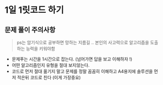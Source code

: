 # 1일 1릿코드 하기

## 문제 풀이 주의사항

> ps는 암기식으로 공부하면 망하는 지름길 .. 본인의 사고력으로 알고리즘을 도출하는 능력을 키워야함

- 문제푸는 시간을 1시간으로 잡는다. (넘어가면 답을 보고 이해하자 !)
- 어떤 알고리즘인지 유형을 절대 보지않는다.
- 코드로 먼저 절대 옮기지 말고 문제를 정말 꼼꼼히 이해하고 A4용지에 솔루션을 먼저 적은뒤 코드로 친다 (이게 가장중요)
